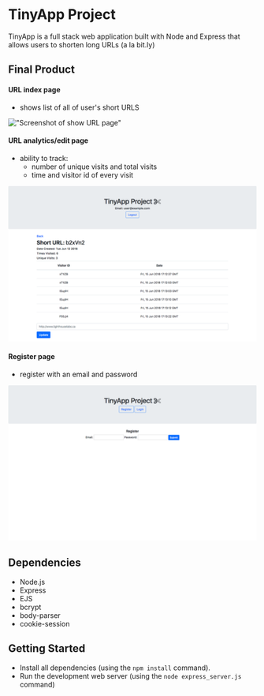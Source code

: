 # TinyApp Project <i class="fa fa-cut"></i>

TinyApp is a full stack web application built with Node and Express that allows users to shorten long URLs (a la bit.ly)

## Final Product

#### URL index page

- shows list of all of user's short URLS

!["Screenshot of show URL page"](https://github.com/emilyhfdong/TinyApp/blob/master/docs/url-index.png")

#### URL analytics/edit page

- ability to track:
    - number of unique visits and total visits
    - time and visitor id of every visit

!["Screenshot of show URL page"](https://github.com/emilyhfdong/TinyApp/blob/master/docs/show-url.png)


#### Register page

- register with an email and password

!["Screenshot of register page"](https://github.com/emilyhfdong/TinyApp/blob/master/docs/register-page.png)


## Dependencies

- Node.js
- Express
- EJS
- bcrypt
- body-parser
- cookie-session

## Getting Started

- Install all dependencies (using the `npm install` command).
- Run the development web server (using the `node express_server.js` command)